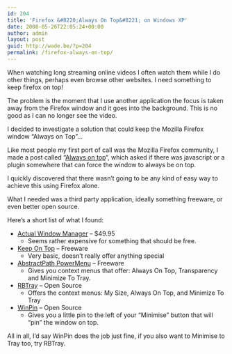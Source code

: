 ```yaml
---
id: 204
title: 'Firefox &#8220;Always On Top&#8221; on Windows XP'
date: 2008-05-26T22:05:24+00:00
author: admin
layout: post
guid: http://wade.be/?p=204
permalink: /firefox-always-on-top/
---
```

<p class="lead">
  When watching long streaming online videos I often watch them while I do other things, perhaps even browse other websites. I need something to keep firefox on top!
</p>

The problem is the moment that I use another application the focus is taken away from the Firefox window and it goes into the background. This is no good as I can no longer see the video.

I decided to investigate a solution that could keep the Mozilla Firefox window &#8220;Always on Top&#8221;&#8230;

<!--more-->

Like most people my first port of call was the Mozilla Firefox community, I made a post called &#8220;[Always on top](http://forums.mozillazine.org/viewtopic.php?p=2810517)&#8220;, which asked if there was javascript or a plugin somewhere that can force the window to always be on top.

I quickly discovered that there wasn&#8217;t going to be any kind of easy way to achieve this using Firefox alone.

What I needed was a third party application, ideally something freeware, or even better open source.

Here&#8217;s a short list of what I found:

  * [Actual Window Manager](http://www.actualtools.com/windowmanager/) &#8211; $49.95 
      * Seems rather expensive for something that should be free.
  * [Keep On Top](http://www.delayedreaction.com/freestuff/index.html) &#8211; Freeware 
      * Very basic, doesn&#8217;t really offer anything special
  * [AbstractPath PowerMenu](http://www.abstractpath.com/powermenu/) &#8211; Freeware 
      * Gives you context menus that offer: Always On Top, Transparency and Minimize To Tray.
  * [RBTray](http://rbtray.sourceforge.net/) &#8211; Open Source 
      * Offers the context menus: My Size, Always On Top, and Minimize To Tray
  * [WinPin](http://www.codeproject.com/KB/DLL/WinPin.aspx) &#8211; Open Source 
      * Gives you a little pin to the left of your &#8220;Minimise&#8221; button that will &#8220;pin&#8221; the window on top.

All in all, I&#8217;d say WinPin does the job just fine, if you also want to Minimise to Tray too, try RBTray.